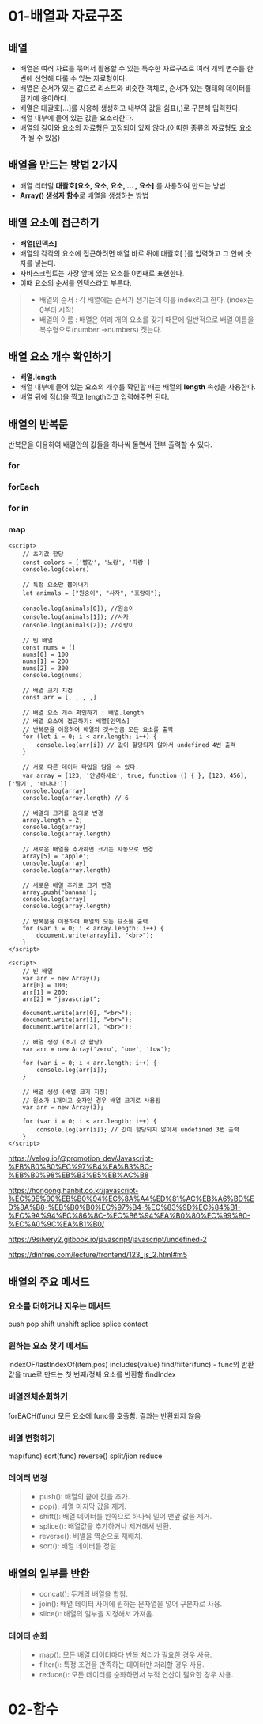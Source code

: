 # 01-배열과 자료구조
## 배열
+ 배열은 여러 자료를 묶어서 활용할 수 있는 특수한 자료구조로 여러 개의 변수를 한 번에 선언해 다룰 수 있는 자료형이다.
+ 배열은 순서가 있는 값으로 리스트와 비슷한 객체로, 순서가 있는 형태의 데이터를 담기에 용이하다.
+ 배열은 대괄호[…]를 사용해 생성하고 내부의 값을 쉼표(,)로 구분해 입력한다. 
+ 배열 내부에 들어 있는 값을 요소라한다. 
+ 배열의 길이와 요소의 자료형은 고정되어 있지 않다.(어떠한 종류의 자료형도 요소가 될 수 있음)

## 배열을 만드는 방법 2가지
+ 배열 리터럴 **대괄호[요소, 요소, 요소, … , 요소]** 를 사용하여 만드는 방법
+ **Array() 생성자 함수**로 배열을 생성하는 방법

## 배열 요소에 접근하기
+ **배열[인덱스]**
+ 배열의 각각의 요소에 접근하려면 배열 바로 뒤에 대괄호[ ]를 입력하고 그 안에 숫자를 넣는다. 
+ 자바스크립트는 가장 앞에 있는 요소를 0번째로 표현한다. 
+ 이때 요소의 순서를 인덱스라고 부른다.

> + 배열의 순서 : 각 배열에는 순서가 생기는데 이를 index라고 한다. (index는 0부터 시작)
> + 배열의 이름 : 배열은 여러 개의 요소를 갖기 때문에 일반적으로 배열 이름을 복수형으로(number →numbers) 짓는다.

## 배열 요소 개수 확인하기
+ **배열.length**
+ 배열 내부에 들어 있는 요소의 개수를 확인할 때는 배열의 **length** 속성을 사용한다. 
+ 배열 뒤에 점(.)을 찍고 length라고 입력해주면 된다.

## 배열의 반복문
반복문을 이용하여 배열안의 값들을 하나씩 돌면서 전부 출력할 수 있다.

### for
### forEach
### for in
### map

````
<script>
    // 초기값 할당
    const colors = ['빨강', '노랑', '파랑']
    console.log(colors)

    // 특정 요소만 뽑아내기
    let animals = ["원숭이", "사자", "호랑이"];

    console.log(animals[0]); //원숭이
    console.log(animals[1]); //사자
    console.log(animals[2]); //호랑이

    // 빈 배열
    const nums = []
    nums[0] = 100
    nums[1] = 200
    nums[2] = 300
    console.log(nums)

    // 배열 크기 지정
    const arr = [, , , ,]

    // 배열 요소 개수 확인하기 : 배열.length
    // 배열 요소에 접근하기: 배열[인덱스]
    // 반복문을 이용하여 배열의 갯수만큼 모든 요소를 출력
    for (let i = 0; i < arr.length; i++) {
        console.log(arr[i]) // 값이 할당되지 않아서 undefined 4번 출력
    }

    // 서로 다른 데이터 타입을 담을 수 있다.    
    var array = [123, '안녕하세요', true, function () { }, [123, 456], ['딸기', '바나나']]
    console.log(array)
    console.log(array.length) // 6

    // 배열의 크기를 임의로 변경
    array.length = 2;
    console.log(array)
    console.log(array.length)

    // 새로운 배열을 추가하면 크기는 자동으로 변경 
    array[5] = 'apple';
    console.log(array)
    console.log(array.length)

    // 새로운 배열 추가로 크기 변경
    array.push('banana');
    console.log(array)
    console.log(array.length)

    // 반복문을 이용하여 배열의 모든 요소를 출력
    for (var i = 0; i < array.length; i++) {
        document.write(array[i], "<br>");
    }
</script>
````

````
<script>
    // 빈 배열
    var arr = new Array();
    arr[0] = 100;
    arr[1] = 200;
    arr[2] = "javascript";

    document.write(arr[0], "<br>");
    document.write(arr[1], "<br>");
    document.write(arr[2], "<br>");

    // 배열 생성 (초기 값 할당)
    var arr = new Array('zero', 'one', 'tow');

    for (var i = 0; i < arr.length; i++) {
        console.log(arr[i]);
    }

    // 배열 생성 (배열 크기 지정)
    // 원소가 1개이고 숫자인 경우 배열 크기로 사용됨
    var arr = new Array(3);

    for (var i = 0; i < arr.length; i++) {
        console.log(arr[i]); // 값이 할당되지 않아서 undefined 3번 출력  
    }
</script>
````

https://velog.io/@promotion_dev/Javascript-%EB%B0%B0%EC%97%B4%EA%B3%BC-%EB%B0%98%EB%B3%B5%EB%AC%B8

https://hongong.hanbit.co.kr/javascript-%EC%9E%90%EB%B0%94%EC%8A%A4%ED%81%AC%EB%A6%BD%ED%8A%B8-%EB%B0%B0%EC%97%B4-%EC%83%9D%EC%84%B1-%EC%9A%94%EC%86%8C-%EC%B6%94%EA%B0%80%EC%99%80-%EC%A0%9C%EA%B1%B0/

https://9silvery2.gitbook.io/javascript/javascript/undefined-2

https://dinfree.com/lecture/frontend/123_js_2.html#m5

## 배열의 주요 메서드
### 요소를 더하거나 지우는 메서드
push
pop
shift
unshift
splice
splice
contact

### 원하는 요소 찾기 메서드
indexOF/lastIndexOf(item,pos)
includes(value)
find/filter(func) - func의 반환 값을 true로 만드는 첫 번째/정체 요소를 반환함
findIndex

### 배열전체순회하기
forEACH(func) 모든 요소에 func를 호출함. 결과는 반환되지 않음

### 배열 변형하기
map(func)
sort(func)
reverse()
split/jion
reduce

### 데이터 변경
> + push(): 배열의 끝에 값을 추가.
> + pop(): 배열 마지막 값을 제거.
> + shift(): 배열 데이터를 왼쪽으로 하나씩 밀어 맨앞 값을 제거.
> + splice(): 배열값을 추가하거나 제거해서 반환.
> + reverse(): 배열을 역순으로 재배치.
> + sort(): 배열 데이터를 정렬

## 배열의 일부를 반환
> + concat(): 두개의 배열을 합침.
> + join(): 배열 데이터 사이에 원하는 문자열을 넣어 구분자로 사용.
> + slice(): 배열의 일부을 지정해서 가져옴.

### 데이터 순회
> + map(): 모든 배열 데이터마다 반복 처리가 필요한 경우 사용.
> + filter(): 특정 조건을 만족하는 데이터만 처리할 경우 사용.
> + reduce(): 모든 데이터를 순화하면서 누적 연산이 필요한 경우 사용.

# 02-함수
